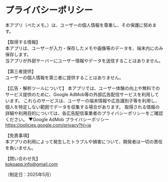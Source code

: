 # プライバシーポリシー

本アプリ（ぺたメモ。）は、ユーザーの個人情報を尊重し、その保護に努めます。

【取得する情報】  
本アプリは、ユーザーが入力・保存したメモや画像等のデータを、端末内にのみ保存します。  
当アプリが外部サーバーにユーザー情報やデータを送信することはありません。

【第三者提供】  
ユーザーの個人情報を第三者に提供することはありません。

【広告・解析ツールについて】
本アプリでは、ユーザー体験の向上や無料でのサービス提供のために、Google AdMob等の外部広告配信サービスを利用しています。
これらのサービスは、ユーザーの端末情報や広告識別子等を利用し、個人を特定しない範囲でデータを収集する場合があります。
取得される情報の詳細や利用目的については、各広告配信事業者のプライバシーポリシーをご確認ください。
▼Google AdMob プライバシーポリシー
https://policies.google.com/privacy?hl=ja

【免責事項】  
本アプリの利用によって発生したトラブルや損害について、開発者は一切の責任を負いません。

【問い合わせ先】  
kokoapp.info@gmail.com

（制定日：2025年5月）
